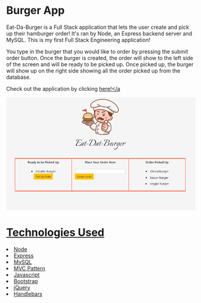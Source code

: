 # Burger App

Eat-Da-Burger is a Full Stack application that lets the user create and pick up their hamburger order! It's ran by Node, an Express backend server and MySQL. This is my first Full Stack Engineering application! <br>

You type in the burger that you would like to order by pressing the submit order button. Once the burger is created, the order will show to the left side of the screen and will be ready to be picked up. Once picked up, the burger will show up on the right side showing all the order picked up from the database. 

Check out the application by clicking <a href="https://vast-wave-41861.herokuapp.com/">here!</a


<img src="./public/assets/img/screenshot.PNG">


# Technologies Used

<li>Node</li>
<li>Express</li>
<li>MySQL</li>
<li>MVC Pattern</li>
<li>Javascript</li>
<li>Bootstrap</li>
<li>jQuery</li>
<li>Handlebars</li>




